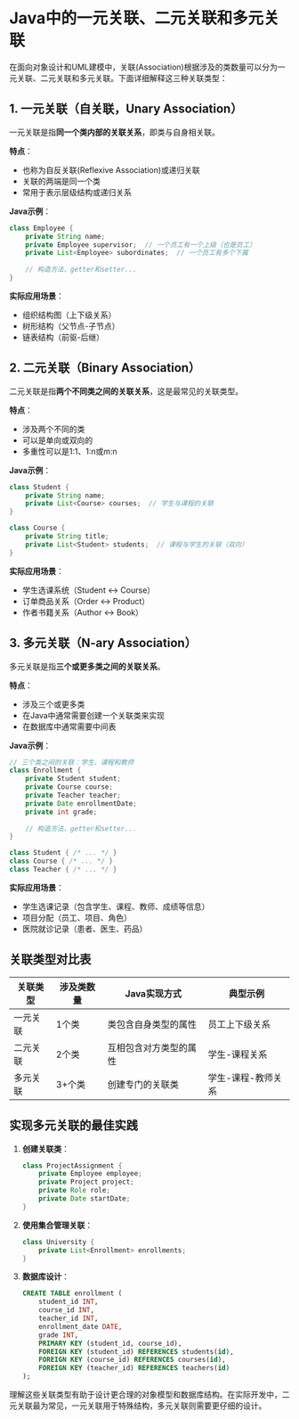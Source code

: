 # Java中的一元关联、二元关联和多元关联

在面向对象设计和UML建模中，关联(Association)根据涉及的类数量可以分为一元关联、二元关联和多元关联。下面详细解释这三种关联类型：

## 1. 一元关联（自关联，Unary Association）

一元关联是指**同一个类内部的关联关系**，即类与自身相关联。

**特点**：
- 也称为自反关联(Reflexive Association)或递归关联
- 关联的两端是同一个类
- 常用于表示层级结构或递归关系

**Java示例**：
```java
class Employee {
    private String name;
    private Employee supervisor;  // 一个员工有一个上级（也是员工）
    private List<Employee> subordinates;  // 一个员工有多个下属
    
    // 构造方法、getter和setter...
}
```

**实际应用场景**：
- 组织结构图（上下级关系）
- 树形结构（父节点-子节点）
- 链表结构（前驱-后继）

## 2. 二元关联（Binary Association）

二元关联是指**两个不同类之间的关联关系**，这是最常见的关联类型。

**特点**：
- 涉及两个不同的类
- 可以是单向或双向的
- 多重性可以是1:1、1:n或m:n

**Java示例**：
```java
class Student {
    private String name;
    private List<Course> courses;  // 学生与课程的关联
}

class Course {
    private String title;
    private List<Student> students;  // 课程与学生的关联（双向）
}
```

**实际应用场景**：
- 学生选课系统（Student ↔ Course）
- 订单商品关系（Order ↔ Product）
- 作者书籍关系（Author ↔ Book）

## 3. 多元关联（N-ary Association）

多元关联是指**三个或更多类之间的关联关系**。

**特点**：
- 涉及三个或更多类
- 在Java中通常需要创建一个关联类来实现
- 在数据库中通常需要中间表

**Java示例**：
```java
// 三个类之间的关联：学生、课程和教师
class Enrollment {
    private Student student;
    private Course course;
    private Teacher teacher;
    private Date enrollmentDate;
    private int grade;
    
    // 构造方法、getter和setter...
}

class Student { /* ... */ }
class Course { /* ... */ }
class Teacher { /* ... */ }
```

**实际应用场景**：
- 学生选课记录（包含学生、课程、教师、成绩等信息）
- 项目分配（员工、项目、角色）
- 医院就诊记录（患者、医生、药品）

## 关联类型对比表

| 关联类型 | 涉及类数量 | Java实现方式 | 典型示例 |
|---------|-----------|-------------|---------|
| 一元关联 | 1个类 | 类包含自身类型的属性 | 员工上下级关系 |
| 二元关联 | 2个类 | 互相包含对方类型的属性 | 学生-课程关系 |
| 多元关联 | 3+个类 | 创建专门的关联类 | 学生-课程-教师关系 |

## 实现多元关联的最佳实践

1. **创建关联类**：
   ```java
   class ProjectAssignment {
       private Employee employee;
       private Project project;
       private Role role;
       private Date startDate;
   }
   ```

2. **使用集合管理关联**：
   ```java
   class University {
       private List<Enrollment> enrollments;
   }
   ```

3. **数据库设计**：
   ```sql
   CREATE TABLE enrollment (
       student_id INT,
       course_id INT,
       teacher_id INT,
       enrollment_date DATE,
       grade INT,
       PRIMARY KEY (student_id, course_id),
       FOREIGN KEY (student_id) REFERENCES students(id),
       FOREIGN KEY (course_id) REFERENCES courses(id),
       FOREIGN KEY (teacher_id) REFERENCES teachers(id)
   );
   ```

理解这些关联类型有助于设计更合理的对象模型和数据库结构。在实际开发中，二元关联最为常见，一元关联用于特殊结构，多元关联则需要更仔细的设计。